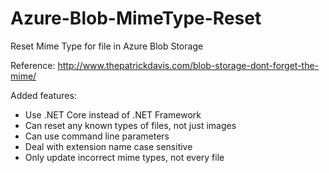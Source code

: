 # Azure-Blob-MimeType-Reset

Reset Mime Type for file in Azure Blob Storage

Reference: http://www.thepatrickdavis.com/blob-storage-dont-forget-the-mime/

Added features:

- Use .NET Core instead of .NET Framework
- Can reset any known types of files, not just images
- Can use command line parameters
- Deal with extension name case sensitive
- Only update incorrect mime types, not every file
